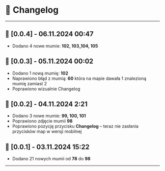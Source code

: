# 📜 Changelog
---
## 📅 [0.0.4] - 06.11.2024 00:47
- Dodano 4 nowe mumie: **102, 103_104, 105**
## 📅 [0.0.3] - 05.11.2024 00:02
- Dodano 1 nową mumię: **102**
- Naprawiono błąd z mumią: **60** która na mapie dawała 1 znalezioną mumię zamiast 2
- Poprawiono wizualnie Changelog
## 📅 [0.0.2] - 04.11.2024 2:21
- Dodano 3 nowe mumie: **99, 100, 101**
- Poprawiono zdjęcie mumii **98**
- Poprawiono pozycję przycisku **Changelog** – teraz nie zasłania przycisków map w wersji mobilnej
## 📅 [0.0.1] - 03.11.2024 15:22
- Dodano 21 nowych mumii od **78** do **98**
---



